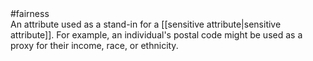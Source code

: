 <div class="glossary-icon-container">
  <div class="glossary-icon" title="Fairness">#fairness</div>
</div>
An attribute used as a stand-in for a
[[sensitive attribute|sensitive attribute]]. For example, an
individual&#39;s postal code might be used as a proxy for their income,
race, or ethnicity.

